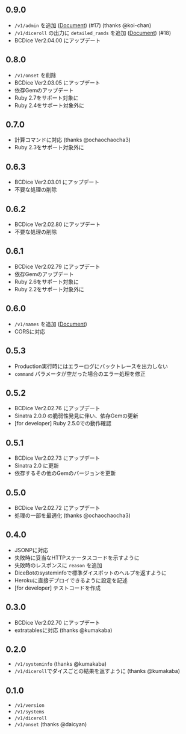 ## 0.9.0

- `/v1/admin` を追加 ([Document](/docs/api.md#admin)) (#17) (thanks @koi-chan)
- `/v1/diceroll` の出力に `detailed_rands` を追加 ([Document](/docs/api.md#detailed_rands)) (#18)
- BCDice Ver2.04.00 にアップデート


## 0.8.0

- `/v1/onset` を削除
- BCDice Ver2.03.05 にアップデート
- 依存Gemのアップデート
- Ruby 2.7をサポート対象に
- Ruby 2.4をサポート対象外に


## 0.7.0

- 計算コマンドに対応 (thanks @ochaochaocha3)
- Ruby 2.3をサポート対象外に


## 0.6.3

- BCDice Ver2.03.01 にアップデート
- 不要な処理の削除

## 0.6.2

- BCDice Ver2.02.80 にアップデート
- 不要な処理の削除

## 0.6.1

- BCDice Ver2.02.79 にアップデート
- 依存Gemのアップデート
- Ruby 2.6をサポート対象に
- Ruby 2.2をサポート対象外に

## 0.6.0

- `/v1/names` を追加 ([Document](/docs/api.md#names))
- CORSに対応


## 0.5.3

- Production実行時にはエラーログにバックトレースを出力しない
- `command` パラメータが空だった場合のエラー処理を修正

## 0.5.2

- BCDice Ver2.02.76 にアップデート
- Sinatra 2.0.0 の脆弱性発見に伴い、依存Gemの更新
- [for developer] Ruby 2.5.0での動作確認

## 0.5.1

- BCDice Ver2.02.73 にアップデート
- Sinatra 2.0 に更新
- 依存するその他のGemのバージョンを更新

## 0.5.0

- BCDice Ver2.02.72 にアップデート
- 処理の一部を最適化 (thanks @ochaochaocha3)


## 0.4.0

- JSONPに対応
- 失敗時に妥当なHTTPステータスコードを示すように
- 失敗時のレスポンスに `reason` を追加
- DiceBotのsysteminfoで標準ダイスボットのヘルプを返すように
- Herokuに直接デプロイできるように設定を記述
- [for developer] テストコードを作成


## 0.3.0

- BCDice Ver2.02.70 にアップデート
- extratablesに対応 (thanks @kumakaba)


## 0.2.0

- `/v1/systeminfo` (thanks @kumakaba)
- `/v1/diceroll`でダイスごとの結果を返すように (thanks @kumakaba)


## 0.1.0

- `/v1/version`
- `/v1/systems`
- `/v1/diceroll`
- `/v1/onset` (thanks @daicyan)
